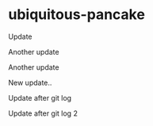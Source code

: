 # ubiquitous-pancake

Update

Another update

Another update

New update..

Update after git log

Update after git log 2
